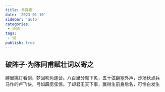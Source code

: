 ```yaml
---
title: 辛弃疾
date: '2023-01-10'
sidebar: 'auto'
categories:
 - 诗词
tags:
 - 词
publish: true
---
```

## 破阵子·为陈同甫赋壮词以寄之
醉里挑灯看剑，梦回吹角连营。八百里分麾下炙，五十弦翻塞外声，沙场秋点兵  
马作的卢飞快，弓如霹雳弦惊。了却君王天下事，赢得生前身后名，可怜白发生